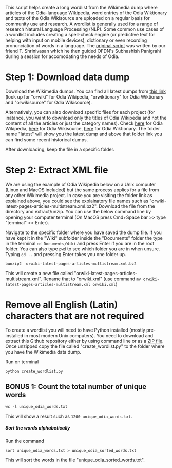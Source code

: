 This script helps create a long wordlist from the Wikimedia dump where articles of the Odia-language Wikipedia, word entries of the Odia Wiktionary and texts of the Odia Wikisource are uploaded on a regular basis for community use and research. A wordlist is generally used for a range of research Natural Language Processing (NLP). Some common use cases of a wordlist includes creating a spell-check engine (or predictive text for helping with input on mobile devices), dictionary or even recording pronunciation of words in a language. The [original script](https://github.com/tshrinivasan/tamil-wikipedia-word-list) was written by our friend T. Shrinivasan which he then guided OFDN's Subhashish Panigrahi during a session for accomodating the needs of Odia. 

# Step 1: Download data dump

Download the Wikimedia dumps. You can find all latest dumps from [this link](https://dumps.wikimedia.org/backup-index.html) (look up for "orwiki" for Odia Wikipedia, "orwiktionary" for Odia Wiktionary and "orwikisource" for Odia Wikisource).

Alternatively, you can also download specific files for each project (for inatance, you want to download only the titles of Odia Wikipedia and not the content of all the articles or just the category names). Check [here](https://dumps.wikimedia.org/orwiki/) for Odia Wikipedia, [here](https://dumps.wikimedia.org/orwikisource/) for Odia Wikisource, [here](https://dumps.wikimedia.org/orwiktionary/) for Odia Wiktionary. The folder name "latest" will show you the latest dump and above that folder link you can find some recent historical dumps.

After downloading, keep the file in a specific folder.

# Step 2: Extract XML file

We are using the example of Odia Wikipedia below on a Unix computer (Linux and MacOS included) but the same process applies for a file from any other Wikimedia project. In case you are visiting the folder link as explained above, you could see the explainatory file names such as "orwiki-latest-pages-articles-multistream.xml.bz2". Download the file from the directory and extract/unzip. You can use the below command line by opening your computer terminal (On MacOS press Cmd+Space bar >> type "terminal" >> Enter).

Navigate to the specific folder where you have saved the dump file. If you have kept it in the "Wiki" subfolder inside the "Documents" folder the type in the terminal ```cd Documents/Wiki``` and press Enter if you are in the root folder. You can also type ```pwd``` to see which folder you are in when unsure. Typing ```cd ..``` and pressing Enter takes you one folder up.

```
bunzip2  orwiki-latest-pages-articles-multistream.xml.bz2
```
This will create a new file called "orwiki-latest-pages-articles-multistream.xml". Rename that to "orwiki.xml" (use command ```mv orwiki-latest-pages-articles-multistream.xml orwiki.xml```)

# Remove all English (Latin) characters that are not required
To create a wordlist you will need to have Python installed (mostly pre-installed in most modern Unix computers). You need to download and extract this Github repository either by using command line or as a [ZIP file](https://github.com/ofdn/odia-wordlist-from-wikimedia-dump/archive/refs/heads/master.zip). Once unzipped copy the file called "create_wordlist.py" to the folder where you have the Wikimedia data dump. 

Run on terminal

```
python create_wordlist.py 
```

## BONUS 1: Count the total number of unique words

```
wc -l unique_odia_words.txt
```
This will show a result such as ```1200 unique_odia_words.txt```.

##### Sort the words alphabetically

Run the command

```
sort unique_odia_words.txt > unique_odia_sorted_words.txt
```

This will sort the words in the file "unique_odia_sorted_words.txt".
